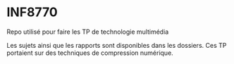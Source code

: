 # INF8770
Repo utilisé pour faire les TP de technologie multimédia

Les sujets ainsi que les rapports sont disponibles dans les dossiers. 
Ces TP portaient sur des techniques de compression numérique.

